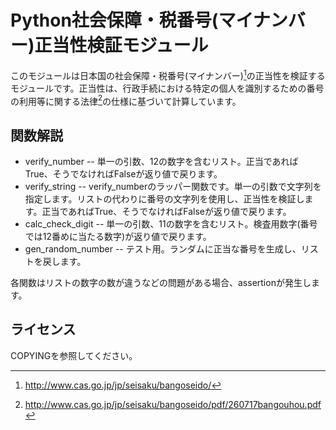# Python社会保障・税番号(マイナンバー)正当性検証モジュール
このモジュールは日本国の社会保障・税番号(マイナンバー)[^1]の正当性を検証するモジュールです。正当性は、行政手続における特定の個人を識別するための番号の利用等に関する法律[^2]の仕様に基づいて計算しています。

## 関数解説
* verify_number -- 単一の引数、12の数字を含むリスト。正当であればTrue、そうでなければFalseが返り値で戻ります。
* verify_string -- verify_numberのラッパー関数です。単一の引数で文字列を指定します。リストの代わりに番号の文字列を使用し、正当性を検証します。正当であればTrue、そうでなければFalseが返り値で戻ります。
* calc_check_digit -- 単一の引数、11の数字を含むリスト。検査用数字(番号では12番めに当たる数字)が返り値で戻ります。
* gen_random_number -- テスト用。ランダムに正当な番号を生成し、リストを戻します。

各関数はリストの数字の数が違うなどの問題がある場合、assertionが発生します。

## ライセンス
COPYINGを参照してください。

[^1]: http://www.cas.go.jp/jp/seisaku/bangoseido/
[^2]: http://www.cas.go.jp/jp/seisaku/bangoseido/pdf/260717bangouhou.pdf
